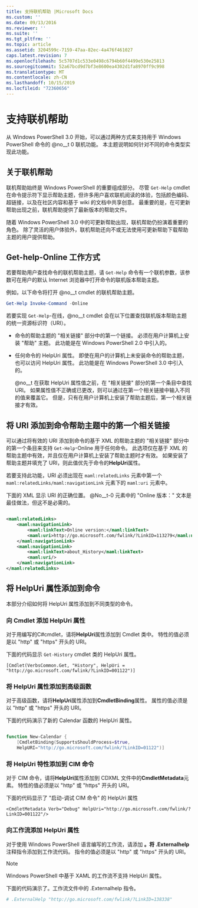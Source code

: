 ```yaml
---
title: 支持联机帮助 |Microsoft Docs
ms.custom: ''
ms.date: 09/13/2016
ms.reviewer: ''
ms.suite: ''
ms.tgt_pltfrm: ''
ms.topic: article
ms.assetid: 3204599c-7159-47aa-82ec-4a476f461027
caps.latest.revision: 7
ms.openlocfilehash: 5c5707d1c533e0498c6794b60f4499e530e25813
ms.sourcegitcommit: 52a67bcd9d7bf3e8600ea4302d1fa8970ff9c998
ms.translationtype: MT
ms.contentlocale: zh-CN
ms.lasthandoff: 10/15/2019
ms.locfileid: "72360656"
---
```

# <a name="supporting-online-help"></a>支持联机帮助

从 Windows PowerShell 3.0 开始，可以通过两种方式来支持用于 Windows PowerShell 命令的 @no__t 0 联机功能。 本主题说明如何针对不同的命令类型实现此功能。

## <a name="about-online-help"></a>关于联机帮助

联机帮助始终是 Windows PowerShell 的重要组成部分。 尽管 `Get-Help` cmdlet 在命令提示符下显示帮助主题，但许多用户喜欢联机阅读的体验，包括颜色编码、超链接，以及在社区内容和基于 wiki 的文档中共享创意。 最重要的是，在可更新帮助出现之前，联机帮助提供了最新版本的帮助文件。

随着 Windows PowerShell 3.0 中的可更新帮助出现，联机帮助仍扮演着重要的角色。 除了灵活的用户体验外，联机帮助还向不或无法使用可更新帮助下载帮助主题的用户提供帮助。

## <a name="how-get-help--online-works"></a>Get-help-Online 工作方式

若要帮助用户查找命令的联机帮助主题，请 `Get-Help` 命令有一个联机参数，该参数可在用户的默认 Internet 浏览器中打开命令的联机版本帮助主题。

例如，以下命令将打开 @no__t cmdlet 的联机帮助主题。

```powershell
Get-Help Invoke-Command -Online
```

若要实现 `Get-Help`-在线，@no__t cmdlet 会在以下位置查找联机版本帮助主题的统一资源标识符（URI）。

- 命令的帮助主题的 "相关链接" 部分中的第一个链接。 必须在用户计算机上安装 "帮助" 主题。 此功能是在 Windows PowerShell 2.0 中引入的。

- 任何命令的 HelpUri 属性。 即使在用户的计算机上未安装命令的帮助主题，也可以访问 HelpUri 属性。 此功能是在 Windows PowerShell 3.0 中引入的。

  @no__t 在获取 HelpUri 属性值之前，在 "相关链接" 部分的第一个条目中查找 URI。 如果属性值不正确或已更改，则可以通过在第一个相关链接中输入不同的值来覆盖它。 但是，只有在用户计算机上安装了帮助主题后，第一个相关链接才有效。

## <a name="adding-a-uri-to-the-first-related-link-of-a-command-help-topic"></a>将 URI 添加到命令帮助主题中的第一个相关链接

可以通过将有效的 URI 添加到命令的基于 XML 的帮助主题的 "相关链接" 部分中的第一个条目来支持 `Get-Help`-Online 用于任何命令。 此选项仅在基于 XML 的帮助主题中有效，并且仅在用户计算机上安装了帮助主题时才有效。 如果安装了帮助主题并填充了 URI，则此值优先于命令的**HelpUri**属性。

若要支持此功能，URI 必须出现在 `maml:relatedLinks` 元素中第一个 `maml:relatedLinks/maml:navigationLink` 元素下的 `maml:uri` 元素中。

下面的 XML 显示 URI 的正确位置。 @No__t-0 元素中的 "Online 版本：" 文本是最佳做法，但这不是必需的。

```xml

<maml:relatedLinks>
    <maml:navigationLink>
        <maml:linkText>Online version:</maml:linkText>
        <maml:uri>http://go.microsoft.com/fwlink/?LinkID=113279</maml:uri>
    </maml:navigationLink>
    <maml:navigationLink>
        <maml:linkText>about_History</maml:linkText>
        <maml:uri/>
    </maml:navigationLink>
</maml:relatedLinks>
```

## <a name="adding-the-helpuri-property-to-a-command"></a>将 HelpUri 属性添加到命令

本部分介绍如何将 HelpUri 属性添加到不同类型的命令。

### <a name="adding-a-helpuri-property-to-a-cmdlet"></a>向 Cmdlet 添加 HelpUri 属性

对于用编写的C#cmdlet，请将**HelpUri**属性添加到 Cmdlet 类中。 特性的值必须是以 "http" 或 "https" 开头的 URI。

下面的代码显示 `Get-History` cmdlet 类的 HelpUri 属性。

```
[Cmdlet(VerbsCommon.Get, "History", HelpUri = "http://go.microsoft.com/fwlink/?LinkID=001122")]
```

### <a name="adding-a-helpuri-property-to-an-advanced-function"></a>将 HelpUri 属性添加到高级函数

对于高级函数，请将**HelpUri**属性添加到**CmdletBinding**属性。 属性的值必须是以 "http" 或 "https" 开头的 URI。

下面的代码演示了新的 Calendar 函数的 HelpUri 属性。

```powershell

function New-Calendar {
    [CmdletBinding(SupportsShouldProcess=$true,
    HelpURI="http://go.microsoft.com/fwlink/?LinkID=01122")]
```

### <a name="adding-a-helpuri-attribute-to-a-cim-command"></a>将 HelpUri 特性添加到 CIM 命令

对于 CIM 命令，请将**HelpUri**属性添加到 CDXML 文件中的**CmdletMetadata**元素。 特性的值必须是以 "http" 或 "https" 开头的 URI。

下面的代码显示了 "启动-调试 CIM 命令" 的 HelpUri 属性

```
<CmdletMetadata Verb="Debug" HelpUri="http://go.microsoft.com/fwlink/?LinkID=001122"/>
```

### <a name="adding-a-helpuri-attribute-to-a-workflow"></a>向工作流添加 HelpUri 属性

对于使用 Windows PowerShell 语言编写的工作流，请添加 **。将 .Externalhelp**注释指令添加到工作流代码。 指令的值必须是以 "http" 或 "https" 开头的 URI。

> [!NOTE]
> Windows PowerShell 中基于 XAML 的工作流不支持 HelpUri 属性。

下面的代码演示了。工作流文件中的 .Externalhelp 指令。

```powershell
# .ExternalHelp "http://go.microsoft.com/fwlink/?LinkID=138338"
```